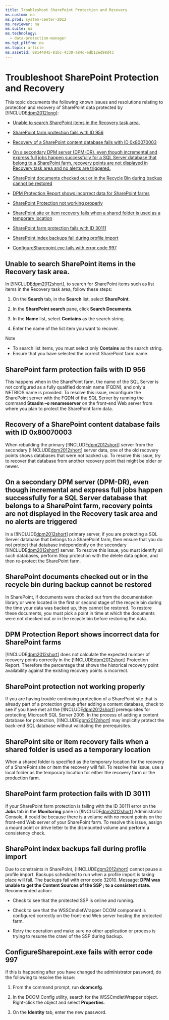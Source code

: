 ```yaml
---
title: Troubleshoot SharePoint Protection and Recovery
ms.custom: na
ms.prod: system-center-2012
ms.reviewer: na
ms.suite: na
ms.technology: 
  - data-protection-manager
ms.tgt_pltfrm: na
ms.topic: article
ms.assetid: 88144045-81bc-4330-a84c-edb12ed98d43
---
```

# Troubleshoot SharePoint Protection and Recovery
This topic documents the following known issues and resolutions relating to protection and recovery of SharePoint data protected by [!INCLUDE[dpm2012long](../Token/dpm2012long_md.md)]:

-   [Unable to search SharePoint items in the Recovery task area.](../Topic/Troubleshoot-SharePoint-Protection-and-Recovery.md#BKMK_UnableToSearch)

-   [SharePoint farm protection fails with ID 956](../Topic/Troubleshoot-SharePoint-Protection-and-Recovery.md#BKMK_SharePointFarmProtection956)

-   [Recovery of a SharePoint content database fails with ID 0x80070003](../Topic/Troubleshoot-SharePoint-Protection-and-Recovery.md#BKMK_RecoveryOfDatabaseFails0x80070003)

-   [On a secondary DPM server \(DPM\-DR\), even though incremental and express full jobs happen successfully for a SQL Server database that belong to a SharePoint farm, recovery points are not displayed in Recovery task area and no alerts are triggered.](../Topic/Troubleshoot-SharePoint-Protection-and-Recovery.md#BKMK_SecondaryDPMServer)

-   [SharePoint documents checked out or in the Recycle Bin during backup cannot be restored](../Topic/Troubleshoot-SharePoint-Protection-and-Recovery.md#CheckOutDuringBackup)

-   [DPM Protection Report shows incorrect data for SharePoint farms](../Topic/Troubleshoot-SharePoint-Protection-and-Recovery.md#ProtectionReportIncorrect)

-   [SharePoint Protection not working properly](../Topic/Troubleshoot-SharePoint-Protection-and-Recovery.md#WSSProtectionNotWorking)

-   [SharePoint site or item recovery fails when a shared folder is used as a temporary location](../Topic/Troubleshoot-SharePoint-Protection-and-Recovery.md#SharePointFailsOnSharedFolder)

-   [SharePoint farm protection fails with ID 30111](../Topic/Troubleshoot-SharePoint-Protection-and-Recovery.md#SharepointprotectionfailswithID30111)

-   [SharePoint index backups fail during profile import](../Topic/Troubleshoot-SharePoint-Protection-and-Recovery.md#BKMK_SharePointIndexBackupsFailDuringProfileInput)

-   [ConfigureSharepoint.exe fails with error code 997](../Topic/Troubleshoot-SharePoint-Protection-and-Recovery.md#BKMK_ConfigureSharePointError997)

## <a name="BKMK_UnableToSearch"></a>Unable to search SharePoint items in the Recovery task area.
In [!INCLUDE[dpm2012short](../Token/dpm2012short_md.md)], to search for SharePoint items such as list items in the Recovery task area, follow these steps:

1.  On the **Search** tab, in the **Search** list, select **SharePoint**.

2.  In the **SharePoint search** pane, click **Search Documents**.

3.  In the **Name** list, select **Contains** as the search string.

4.  Enter the name of the list item you want to recover.

> [!NOTE]
> -   To search list items, you must select only **Contains** as the search string.
> -   Ensure that you have selected the correct SharePoint farm name.

## <a name="BKMK_SharePointFarmProtection956"></a>SharePoint farm protection fails with ID 956
This happens when in the SharePoint farm, the name of the SQL Server is not configured as a fully qualified domain name \(FQDN\), and only a NETBIOS name is provided. To resolve this issue, reconfigure the SharePoint server with the FQDN of the SQL Server by running the command **Stsadm –o renameserver** on the front\-end Web server from where you plan to protect the SharePoint farm data.

## <a name="BKMK_RecoveryOfDatabaseFails0x80070003"></a>Recovery of a SharePoint content database fails with ID 0x80070003
When rebuilding the primary [!INCLUDE[dpm2012short](../Token/dpm2012short_md.md)] server from the secondary [!INCLUDE[dpm2012short](../Token/dpm2012short_md.md)] server data, one of the old recovery points shows databases that were not backed up. To resolve this issue, try to recover that database from another recovery point that might be older or newer.

## <a name="BKMK_SecondaryDPMServer"></a>On a secondary DPM server \(DPM\-DR\), even though incremental and express full jobs happen successfully for a SQL Server database that belongs to a SharePoint farm, recovery points are not displayed in the Recovery task area and no alerts are triggered
In a [!INCLUDE[dpm2012short](../Token/dpm2012short_md.md)] primary server, if you are protecting a SQL Server database that belongs to a SharePoint farm, then ensure that you do not protect that database independently on the secondary [!INCLUDE[dpm2012short](../Token/dpm2012short_md.md)] server. To resolve this issue, you must identify all such databases, perform Stop protection with the delete data option, and then re\-protect the SharePoint farm.

## <a name="CheckOutDuringBackup"></a>SharePoint documents checked out or in the recycle bin during backup cannot be restored
In SharePoint, if documents were checked out from the documentation library or were located in the first or second stage of the recycle bin during the time your data was backed up, they cannot be restored. To restore these documents, you must pick a point in time at which the documents were not checked out or in the recycle bin before restoring the data.

## <a name="ProtectionReportIncorrect"></a>DPM Protection Report shows incorrect data for SharePoint farms
[!INCLUDE[dpm2012short](../Token/dpm2012short_md.md)] does not calculate the expected number of recovery points correctly in the [!INCLUDE[dpm2012short](../Token/dpm2012short_md.md)] Protection Report. Therefore the percentage that shows the historical recovery point availability against the existing recovery points is incorrect.

## <a name="WSSProtectionNotWorking"></a>SharePoint protection not working properly
If you are having trouble continuing protection of a SharePoint site that is already part of a protection group after adding a content database, check to see if you have met all the [!INCLUDE[dpm2012short](../Token/dpm2012short_md.md)] prerequisites for protecting Microsoft SQL Server 2005. In the process of adding a content database for protection, [!INCLUDE[dpm2012short](../Token/dpm2012short_md.md)] may implicitly protect the back\-end SQL database without validating the prerequisites.

## <a name="SharePointFailsOnSharedFolder"></a>SharePoint site or item recovery fails when a shared folder is used as a temporary location
When a shared folder is specified as the temporary location for the recovery of a SharePoint site or item the recovery will fail. To resolve this issue, use a local folder as the temporary location for either the recovery farm or the production farm.

## <a name="SharepointprotectionfailswithID30111"></a>SharePoint farm protection fails with ID 30111
If your SharePoint farm protection is failing with the ID 30111 error on the **Jobs** tab in the **Monitoring** pane in [!INCLUDE[dpm2012short](../Token/dpm2012short_md.md)] Administrator Console, it could be because there is a volume with no mount points on the front\-end Web server of your SharePoint farm. To resolve this issue, assign a mount point or drive letter to the dismounted volume and perform a consistency check.

## <a name="BKMK_SharePointIndexBackupsFailDuringProfileInput"></a>SharePoint index backups fail during profile import
Due to constraints in SharePoint, [!INCLUDE[dpm2012short](../Token/dpm2012short_md.md)] cannot pause a profile import. Backups scheduled to run when a profile import is taking place will fail. The backups fail with error code 32010. 
Message: **DPM was unable to get the Content Sources of the SSP <Name of data source>; to a consistent state.**
 Recommended action:

-   Check to see that the protected SSP is online and running.

-   Check to see that the WSSCmdletWrapper DCOM component is configured correctly on the front\-end Web server hosting the protected farm.

-   Retry the operation and make sure no other application or process is trying to resume the crawl of the SSP during backup.

## <a name="BKMK_ConfigureSharePointError997"></a>ConfigureSharepoint.exe fails with error code 997
If this is happening after you have changed the administrator password, do the following to resolve the issue:

1.  From the command prompt, run **dcomcnfg**.

2.  In the DCOM Config utility, search for the WSSCmdletWrapper object. Right\-click the object and select **Properties**.

3.  On the **Identity** tab, enter the new password.

